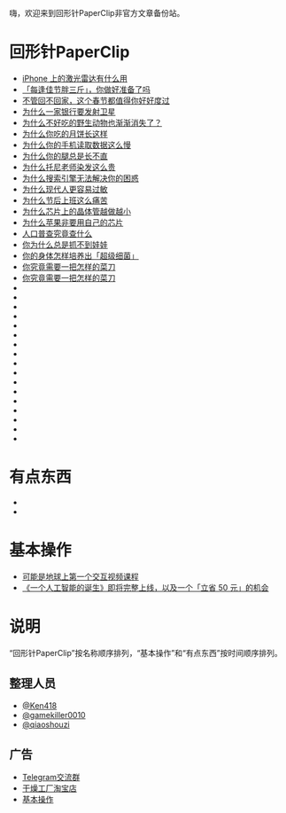 嗨，欢迎来到回形针PaperClip非官方文章备份站。

# 回形针PaperClip

- [iPhone 上的激光雷达有什么用](https://kl.cnurl.tk/paperclip/iPhone_上的激光雷达有什么用)
- [「每逢佳节胖三斤」，你做好准备了吗](https://kl.cnurl.tk/paperclip/「每逢佳节胖三斤」，你做好准备了吗)
- [不管回不回家，这个春节都值得你好好度过](https://kl.cnurl.tk/paperclip/不管回不回家，这个春节都值得你好好度过)
- [为什么一家银行要发射卫星](https://kl.cnurl.tk/paperclip/为什么一家银行要发射卫星)
- [为什么不好吃的野生动物也渐渐消失了？](https://kl.cnurl.tk/paperclip/为什么不好吃的野生动物也渐渐消失了？)
- [为什么你吃的月饼长这样](https://kl.cnurl.tk/paperclip/为什么你吃的月饼长这样)
- [为什么你的手机读取数据这么慢](https://kl.cnurl.tk/paperclip/为什么你的手机读取数据这么慢)
- [为什么你的腿总是长不直](https://kl.cnurl.tk/paperclip/为什么你的腿总是长不直)
- [为什么托尼老师染发这么贵](https://kl.cnurl.tk/paperclip/为什么托尼老师染发这么贵)
- [为什么搜索引擎无法解决你的困惑](https://kl.cnurl.tk/paperclip/为什么搜索引擎无法解决你的困惑)
- [为什么现代人更容易过敏](https://kl.cnurl.tk/paperclip/为什么现代人更容易过敏)
- [为什么节后上班这么痛苦](https://kl.cnurl.tk/paperclip/为什么节后上班这么痛苦)
- [为什么芯片上的晶体管越做越小](https://kl.cnurl.tk/paperclip/为什么芯片上的晶体管越做越小)
- [为什么苹果非要用自己的芯片](https://kl.cnurl.tk/paperclip/为什么苹果非要用自己的芯片)
- [人口普查究竟查什么](https://kl.cnurl.tk/paperclip/人口普查究竟查什么)
- [你为什么总是抓不到娃娃](https://kl.cnurl.tk/paperclip/你为什么总是抓不到娃娃)
- [你的身体怎样培养出「超级细菌」](https://kl.cnurl.tk/paperclip/你的身体怎样培养出「超级细菌」)
- [你究竟需要一把怎样的菜刀](https://kl.cnurl.tk/paperclip/你究竟需要一把怎样的菜刀)
- [你究竟需要一把怎样的菜刀](https://kl.cnurl.tk/paperclip/你究竟需要一把怎样的菜刀)
- [](https://kl.cnurl.tk/paperclip/)
- [](https://kl.cnurl.tk/paperclip/)
- [](https://kl.cnurl.tk/paperclip/)
- [](https://kl.cnurl.tk/paperclip/)
- [](https://kl.cnurl.tk/paperclip/)
- [](https://kl.cnurl.tk/paperclip/)
- [](https://kl.cnurl.tk/paperclip/)
- [](https://kl.cnurl.tk/paperclip/)
- [](https://kl.cnurl.tk/paperclip/)
- [](https://kl.cnurl.tk/paperclip/)
- [](https://kl.cnurl.tk/paperclip/)
- [](https://kl.cnurl.tk/paperclip/)
- [](https://kl.cnurl.tk/paperclip/)
- [](https://kl.cnurl.tk/paperclip/)
- [](https://kl.cnurl.tk/paperclip/)
- [](https://kl.cnurl.tk/paperclip/)
- [](https://kl.cnurl.tk/paperclip/)

# 有点东西

- [](https://kl.cnurl.tk/paperclip/)
- [](https://kl.cnurl.tk/paperclip/)

# 基本操作

- [可能是地球上第一个交互视频课程](https://kl.cnurl.tk/paperclip/可能是地球上第一个交互视频课程)
- [《一个人工智能的诞生》即将完整上线，以及一个「立省 50 元」的机会](https://kl.cnurl.tk/paperclip/《一个人工智能的诞生》即将完整上线，以及一个「立省50元」的机会)

# 说明

“回形针PaperClip”按名称顺序排列，“基本操作”和“有点东西”按时间顺序排列。

## 整理人员

- [@Ken418](https://github.com/Ken418)
- [@gamekiller0010](https://github.com/gamekiller0010)
- [@qiaoshouzi](https://github.com/qiaoshouzi)

## 广告

- [Telegram交流群](https://t.me/paperclipfans)
- [干燥工厂淘宝店](https://shop362189133.taobao.com)
- [基本操作](https://jibencaozuo.com)
